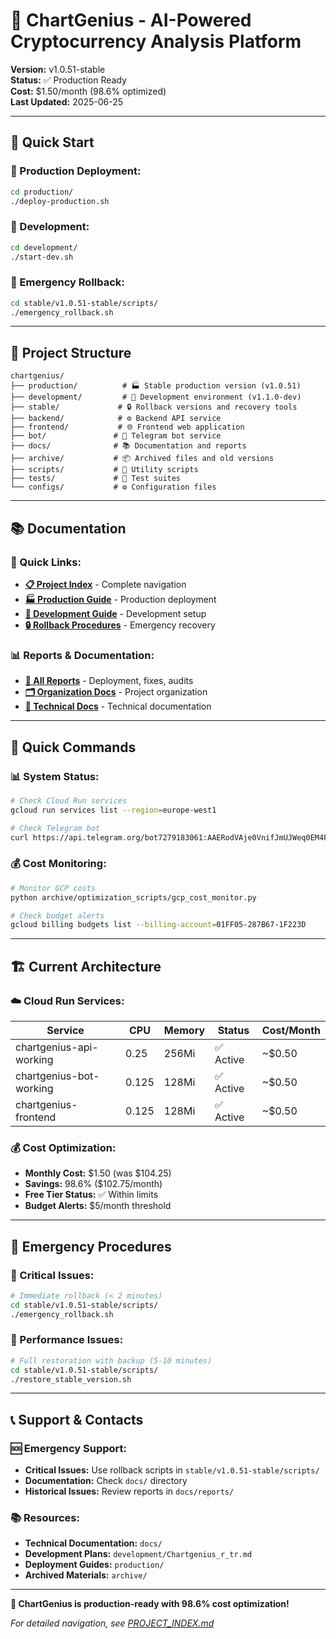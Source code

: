 # 🚀 ChartGenius - AI-Powered Cryptocurrency Analysis Platform

**Version:** v1.0.51-stable  
**Status:** ✅ Production Ready  
**Cost:** $1.50/month (98.6% optimized)  
**Last Updated:** 2025-06-25  

---

## 🎯 Quick Start

### 🚀 Production Deployment:
```bash
cd production/
./deploy-production.sh
```

### 🔧 Development:
```bash
cd development/
./start-dev.sh
```

### 🚨 Emergency Rollback:
```bash
cd stable/v1.0.51-stable/scripts/
./emergency_rollback.sh
```

---

## 📁 Project Structure

```
chartgenius/
├── production/          # 🏭 Stable production version (v1.0.51)
├── development/         # 🔬 Development environment (v1.1.0-dev)
├── stable/             # 🔒 Rollback versions and recovery tools
├── backend/            # ⚙️ Backend API service
├── frontend/           # 🌐 Frontend web application
├── bot/               # 🤖 Telegram bot service
├── docs/              # 📚 Documentation and reports
├── archive/           # 📦 Archived files and old versions
├── scripts/           # 🔧 Utility scripts
├── tests/             # 🧪 Test suites
└── configs/           # ⚙️ Configuration files
```

---

## 📚 Documentation

### 🔗 Quick Links:
- **[📋 Project Index](PROJECT_INDEX.md)** - Complete navigation
- **[🏭 Production Guide](production/README.md)** - Production deployment
- **[🔬 Development Guide](development/README.md)** - Development setup
- **[🔒 Rollback Procedures](stable/v1.0.51-stable/README.md)** - Emergency recovery

### 📊 Reports & Documentation:
- **[📁 All Reports](docs/reports/)** - Deployment, fixes, audits
- **[🗂️ Organization Docs](docs/organization/)** - Project organization
- **[📖 Technical Docs](docs/)** - Technical documentation

---

## 🔧 Quick Commands

### 📊 System Status:
```bash
# Check Cloud Run services
gcloud run services list --region=europe-west1

# Check Telegram bot
curl https://api.telegram.org/bot7279183061:AAERodVAje0VnifJmUJWeq0EM4FxMueXrB0/getWebhookInfo
```

### 💰 Cost Monitoring:
```bash
# Monitor GCP costs
python archive/optimization_scripts/gcp_cost_monitor.py

# Check budget alerts
gcloud billing budgets list --billing-account=01FF05-287B67-1F223D
```

---

## 🏗️ Current Architecture

### ☁️ Cloud Run Services:
| Service | CPU | Memory | Status | Cost/Month |
|---------|-----|--------|--------|------------|
| chartgenius-api-working | 0.25 | 256Mi | ✅ Active | ~$0.50 |
| chartgenius-bot-working | 0.125 | 128Mi | ✅ Active | ~$0.50 |
| chartgenius-frontend | 0.125 | 128Mi | ✅ Active | ~$0.50 |

### 💰 Cost Optimization:
- **Monthly Cost:** $1.50 (was $104.25)
- **Savings:** 98.6% ($102.75/month)
- **Free Tier Status:** ✅ Within limits
- **Budget Alerts:** $5/month threshold

---

## 🔄 Emergency Procedures

### 🚨 Critical Issues:
```bash
# Immediate rollback (< 2 minutes)
cd stable/v1.0.51-stable/scripts/
./emergency_rollback.sh
```

### 🔧 Performance Issues:
```bash
# Full restoration with backup (5-10 minutes)
cd stable/v1.0.51-stable/scripts/
./restore_stable_version.sh
```

---

## 📞 Support & Contacts

### 🆘 Emergency Support:
- **Critical Issues:** Use rollback scripts in `stable/v1.0.51-stable/scripts/`
- **Documentation:** Check `docs/` directory
- **Historical Issues:** Review reports in `docs/reports/`

### 📚 Resources:
- **Technical Documentation:** `docs/`
- **Development Plans:** `development/Chartgenius_r_tr.md`
- **Deployment Guides:** `production/`
- **Archived Materials:** `archive/`

---

**🎉 ChartGenius is production-ready with 98.6% cost optimization!**

*For detailed navigation, see [PROJECT_INDEX.md](PROJECT_INDEX.md)*

